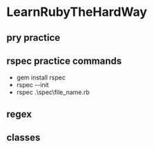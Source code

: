 
# LearnRubyTheHardWay

## pry practice

## rspec practice commands
  - gem install rspec
  - rspec --init
  - rspec .\spec\file_name.rb
  
## regex

## classes
